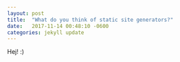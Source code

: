 ```yaml
---
layout: post
title:  "What do you think of static site generators?"
date:   2017-11-14 00:48:10 -0600
categories: jekyll update
---
```



Hej! :)